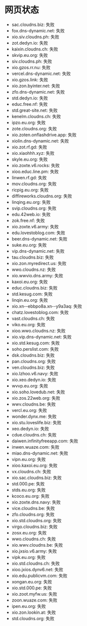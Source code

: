 # 网页状态
- sac.cloudns.biz: 失败
- fox.dns-dynamic.net: 失败
- xio.siv.cloudns.ph: 失败
- zot.dedyn.io: 失败
- kaixin.cloudns.ch: 失败
- skvip.eu.org: 失败
- siv.cloudns.ph: 失败
- xio.gzos.rr.nu: 失败
- vercel.dns-dynamic.net: 失败
- xio.gzos.link: 失败
- xio.zon.byinter.net: 失败
- zfo.dns-dynamic.net: 失败
- std.dedyn.io: 失败
- educ.free.nf: 失败
- std.great-site.net: 失败
- kenelm.cloudns.ch: 失败
- ipzo.eu.org: 失败
- zote.cloudns.org: 失败
- xio.zoten.onflashdrive.app: 失败
- xiolin.dns-dynamic.net: 失败
- xio.zot.rf.gd: 失败
- xio.xiaohhh.xyz: 失败
- skyle.eu.org: 失败
- xio.zoxte.v6.rocks: 失败
- xioo.educ.line.pm: 失败
- linwen.rf.gd: 失败
- mov.cloudns.org: 失败
- ricpig.eu.org: 失败
- diffireworks.cloudns.org: 失败
- linqing.eu.org: 失败
- svip.cloudns.org: 失败
- edu.42web.io: 失败
- zok.free.nf: 失败
- xio.zoxte.v6.army: 失败
- edu.lovestoblog.com: 失败
- beer.dns-dynamic.net: 失败
- suke.eu.org: 失败
- vip.dns-dynamic.net: 失败
- tau.cloudns.biz: 失败
- xio.zon.myredirect.us: 失败
- wwo.cloudns.nz: 失败
- xio.wwvio.dns.army: 失败
- kaxoi.eu.org: 失败
- educ.cloudns.biz: 失败
- std.kesug.com: 失败
- linqin.eu.org: 失败
- xio.xn--ebbpo8a.xn--y9a3aq: 失败
- chatz.lovestoblog.com: 失败
- vast.cloudns.ch: 失败
- viko.eu.org: 失败
- xioo.wwo.cloudns.nz: 失败
- xio.vip.dns-dynamic.net: 失败
- xio.std.kesug.com: 失败
- soho.perslist.com: 失败
- dsk.cloudns.biz: 失败
- pan.cloudns.org: 失败
- ven.cloudns.biz: 失败
- xio.lzhoo.v6.navy: 失败
- xio.xeo.dedyn.io: 失败
- wvvp.eu.org: 失败
- xio.soho.lovedub.net: 失败
- xio.zos.22web.org: 失败
- wwv.cloudns.be: 失败
- vercl.eu.org: 失败
- wonder.dynx.me: 失败
- xio.stu.loveslife.biz: 失败
- xeo.dedyn.io: 失败
- cdue.cloudns.ch: 失败
- daiwen.infinityfreeapp.com: 失败
- inwen.wuaze.com: 失败
- miao.dns-dynamic.net: 失败
- vipn.eu.org: 失败
- xioo.kaxoi.eu.org: 失败
- vx.cloudns.ch: 失败
- xio.sac.cloudns.biz: 失败
- std.000.pe: 失败
- stds.eu.org: 失败
- kcoco.eu.org: 失败
- xio.zoxte.dns.navy: 失败
- vice.cloudns.be: 失败
- zfo.cloudns.org: 失败
- xio.std.cloudns.org: 失败
- virgo.cloudns.biz: 失败
- zosx.eu.org: 失败
- wwo.cloudns.ch: 失败
- xio.wwv.cloudns.be: 失败
- xio.jxsio.v6.army: 失败
- vipk.eu.org: 失败
- xio.std.cloudns.ch: 失败
- xioo.jxios.dynv6.net: 失败
- xio.edu.publicvm.com: 失败
- xongan.eu.org: 失败
- xio.std.000.pe: 失败
- xio.zoot.myfw.us: 失败
- zoon.wuaze.com: 失败
- ipen.eu.org: 失败
- xio.zon.lookin.at: 失败
- std.cloudns.org: 失败
